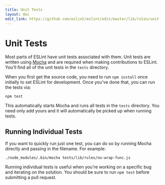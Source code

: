 ```yaml
---
title: Unit Tests
layout: doc
edit_link: https://github.com/eslint/eslint/edit/master/lib/rules/unit-tests.js
---
```

<!-- Note: No pull requests accepted for this file. See README.md in the root directory for details. -->

# Unit Tests

Most parts of ESLint have unit tests associated with them. Unit tests are written using [Mocha](http://mochajs.org/) and are required when making contributions to ESLint. You'll find all of the unit tests in the `tests` directory.

When you first get the source code, you need to run `npm install` once initially to set ESLint for development. Once you've done that, you can run the tests via:

    npm test

This automatically starts Mocha and runs all tests in the `tests` directory. You need only add yours and it will automatically be picked up when running tests.

## Running Individual Tests

If you want to quickly run just one test, you can do so by running Mocha directly and passing in the filename. For example:

    ./node_modules/.bin/mocha tests/lib/rules/no-wrap-func.js

Running individual tests is useful when you're working on a specific bug and iterating on the solution. You should be sure to run `npm test` before submitting a pull request.

